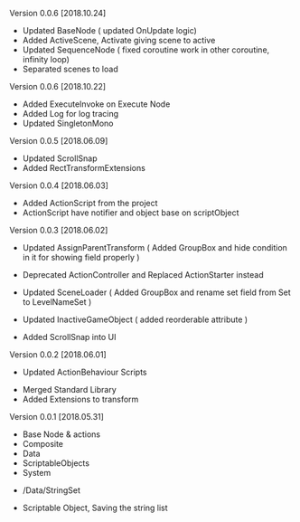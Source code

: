 Version 0.0.6 [2018.10.24]
- Updated BaseNode ( updated OnUpdate logic)
- Added ActiveScene, Activate giving scene to active
- Updated SequenceNode ( fixed coroutine work in other coroutine, infinity loop)
- Separated scenes to load

Version 0.0.6 [2018.10.22]
- Added ExecuteInvoke on Execute Node
- Added Log for log tracing
- Updated SingletonMono 

Version 0.0.5 [2018.06.09]
- Updated ScrollSnap 
- Added RectTransformExtensions

Version 0.0.4 [2018.06.03]
- Added ActionScript from the project
- ActionScript have notifier and object base on scriptObject

Version 0.0.3 [2018.06.02]
- Updated AssignParentTransform ( Added GroupBox and hide condition in it  for showing field properly )
- Deprecated ActionController and Replaced ActionStarter instead
- Updated SceneLoader ( Added GroupBox and rename set field from Set to LevelNameSet )

- Updated InactiveGameObject ( added reorderable attribute )
- Added ScrollSnap into UI


Version 0.0.2 [2018.06.01]

* Updated ActionBehaviour Scripts
- Merged Standard Library
- Added Extensions to transform



Version 0.0.1 [2018.05.31]
- Base Node & actions
- Composite
- Data
- ScriptableObjects
- System

* /Data/StringSet
 - Scriptable Object, Saving the string list 
